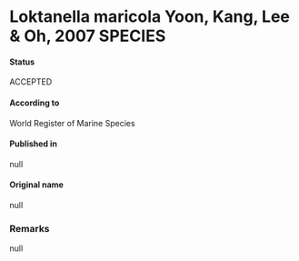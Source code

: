 # Loktanella maricola Yoon, Kang, Lee & Oh, 2007 SPECIES

#### Status
ACCEPTED

#### According to
World Register of Marine Species

#### Published in
null

#### Original name
null

### Remarks
null